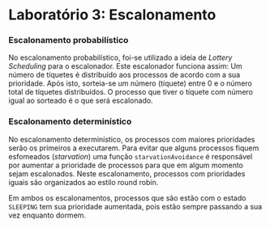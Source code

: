 # Laboratório 3: Escalonamento

### Escalonamento probabilístico

No escalonamento probabilístico, foi-se utilizado a ideia de _Lottery Scheduling_ para o escalonador. Este escalonador funciona assim: Um número de tíquetes é distribuído aos processos de acordo com a sua prioridade. Após isto, sorteia-se um número (tíquete) entre 0 e o número total de tíquetes distribuídos. O processo que tiver o tíquete com número igual ao sorteado é o que será escalonado.

### Escalonamento determinístico

No escalonamento determinístico, os processos com maiores prioridades serão os primeiros a executarem. Para evitar que alguns processos fiquem esfomeados (_starvation_) uma função `starvationAvoidance` é responsável por aumentar a prioridade de processos para que em algum momento sejam escalonados. Neste escalonamento, processos com prioridades iguais são organizados ao estilo round robin.

Em ambos os escalonamentos, processos que são estão com o estado `SLEEPING` tem sua prioridade aumentada, pois estão sempre passando a sua vez enquanto dormem.
